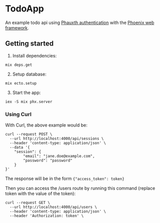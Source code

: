 # TodoApp

An example todo api using [Phauxth authentication](https://github.com/riverrun/phauxth)
with the [Phoenix web framework](http://www.phoenixframework.org/).

## Getting started

1. Install dependencies:

```
mix deps.get
```

2. Setup database:

```
mix ecto.setup
```

3. Start the app:

```
iex -S mix phx.server
```

### Using Curl

With Curl, the above example would be:

```
curl --request POST \
  --url http://localhost:4000/api/sessions \
  --header 'content-type: application/json' \
  --data '{
	"session": {
		"email": "jane.doe@example.com",
		"password": "password"
	}
}'
```

The response will be in the form `{"access_token": token}`

Then you can access the /users route by running this command
(replace token with the value of the token):

```
curl --request GET \
  --url http://localhost:4000/api/users \
  --header 'content-type: application/json' \
  --header 'Authorization: token' \
```
